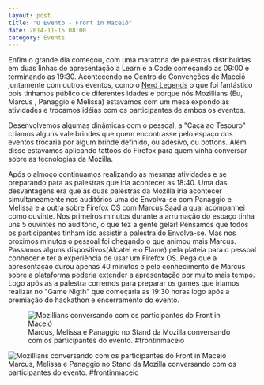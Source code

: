 ```yaml
---
layout: post
title: "O Evento - Front in Maceió"
date: 2014-11-15 08:00
category: Events
---
```


<p class="txt-post">
Enfim o grande dia começou, com uma maratona de palestras distribuidas em duas linhas de apresentação a Learn e a Code começando as 09:00 e terminando as 19:30. Acontecendo no Centro de Convenções de Maceió juntamente com outros eventos, como o <a href="http://www.nerdlegends.com/">Nerd Legends</a> o que foi fantástico pois tinhamos público de diferentes idades e porque nós Mozillians (Eu, Marcus , Panaggio e Melissa) estavamos com um mesa expondo as atividades e trocamos idéias com os participantes de ambos os eventos.
</p>

<p class="txt-post">
Desenvolvemos algumas dinâmicas com o pessoal, a "Caça ao Tesouro" criamos alguns vale brindes que quem encontrasse pelo espaço dos eventos trocaria por algum brinde definido, ou adesivo, ou bottons. Além disse estavamos aplicando tattoos do Firefox para quem vinha conversar sobre as tecnologias da Mozilla.
</p>

<p class="txt-post">
Após o almoço continuamos realizando as mesmas atividades e se preparando para as palestras que iria acontecer as 18:40. Uma das desvantagens era que as duas palestras da Mozilla iria acontecer simultaneamente nos auditórios uma de Envolva-se com Panaggio e Melissa e a outra sobre Firefox OS com Marcus Saad a qual acompanhei como ouvinte. Nos primeiros minutos durante a arrumação do espaço tinha uns 5 ouvintes no auditório, o que fez a gente gelar! Pensamos que todos os participantes tinham ido assistir a palestra do Envolva-se. Mas nos proximos minutos o pessoal foi chegando o que animou mais Marcus. Passamos alguns dispositivos(Alcatel e o Flame) pela plateia para o pessoal conhecer e ter a experiência de usar um Firefox OS. Pega que a apresentação durou apenas 40 minutos e pelo conhecimento de Marcus sobre a plataforma poderia extender a apresentação por muito mais tempo. Logo após as a palestra corremos para preparar os games que iriamos realizar no "Game Nigth" que começaria as 19:30 horas logo após a premiação do hackathon e encerramento do evento. 
</p>
<figure>
    <img src="http://rafastavares.github.io/SitePessoal/public/img/posts/stand-mozilla-front-in-maceio_1.jpg" alt="Mozillians conversando com os participantes do Front in Maceió"/>
    <figcaption>Marcus, Melissa e Panaggio no Stand da Mozilla conversando com os participantes do evento. #frontinmaceio</figcaption>
</figure>
</figure>
   <img src="http://rafastavares.github.io/SitePessoal/public/img/posts/stand-mozilla-front-in-maceio_2.jpg" alt="Mozillians conversando com os participantes do Front in Maceió"/>
   <figcaption>Marcus, Melissa e Panaggio no Stand da Mozilla conversando com os participantes do evento. #frontinmaceio</figcaption>
</figure>

